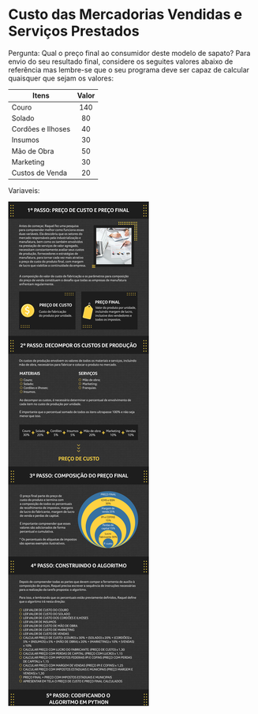 <h1> Custo das Mercadorias Vendidas e Serviços Prestados </h1>

Pergunta:
Qual o preço final ao consumidor deste modelo de sapato?
Para envio do seu resultado final, considere os seguites valores abaixo de referência mas lembre-se que o seu programa deve ser capaz de calcular quaisquer que sejam os valores:

| Itens  | Valor |
| ------------- |:-------------:|
| Couro   | 140     |
|Solado      | 80    |
| Cordões e Ilhoses     | 40    |
|Insumos    | 30    |
| Mão de Obra     | 50    |
| Marketing     | 30    |
| Custos de Venda     | 20    |


Variaveis:


![giphy](https://github.com/Giovanacarmazio/Custo-de-Mercadorias/blob/ccea4e2d3f1e0673858b2046ad0ec365201c4439/preco.jpg)

